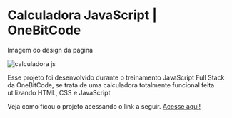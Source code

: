 <h1> Calculadora JavaScript | OneBitCode </h1>

<div class="container">
    <p> Imagem do design da página </p>
    <img src="" alt="calculadora js">
</div>

<p>Esse projeto foi desenvolvido durante o treinamento JavaScript Full Stack da OneBitCode, se trata de uma calculadora totalmente funcional feita utilizando HTML, CSS e JavaScript</p>

<p> Veja como ficou o projeto acessando o link a seguir. <a href="https://kaue-dev.github.io/projeto-pokemon-slider/">Acesse aqui!</a></p>
